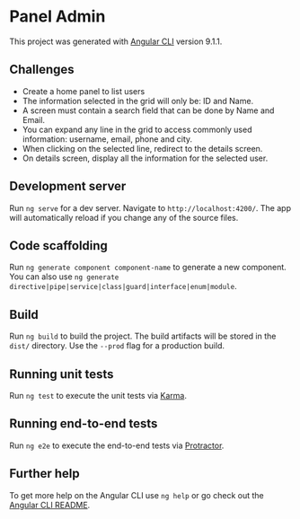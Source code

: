 # Panel Admin

This project was generated with [Angular CLI](https://github.com/angular/angular-cli) version 9.1.1.

## Challenges
* Create a home panel to list users
* The information selected in the grid will only be: ID and Name.
* A screen must contain a search field that can be done by Name and Email.
* You can expand any line in the grid to access commonly used information: username, email, phone and city.
* When clicking on the selected line, redirect to the details screen.
* On details screen, display all the information for the selected user.

## Development server

Run `ng serve` for a dev server. Navigate to `http://localhost:4200/`. The app will automatically reload if you change any of the source files.

## Code scaffolding

Run `ng generate component component-name` to generate a new component. You can also use `ng generate directive|pipe|service|class|guard|interface|enum|module`.

## Build

Run `ng build` to build the project. The build artifacts will be stored in the `dist/` directory. Use the `--prod` flag for a production build.

## Running unit tests

Run `ng test` to execute the unit tests via [Karma](https://karma-runner.github.io).

## Running end-to-end tests

Run `ng e2e` to execute the end-to-end tests via [Protractor](http://www.protractortest.org/).

## Further help

To get more help on the Angular CLI use `ng help` or go check out the [Angular CLI README](https://github.com/angular/angular-cli/blob/master/README.md).

